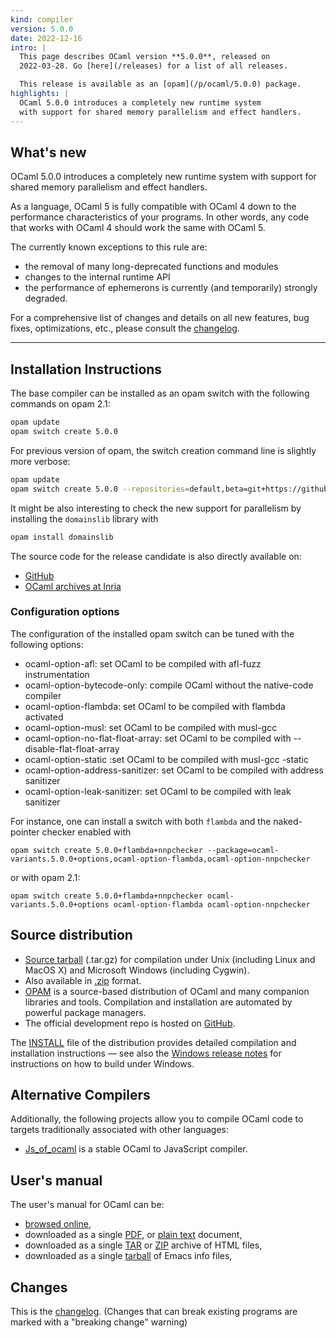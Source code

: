 ```yaml
---
kind: compiler
version: 5.0.0
date: 2022-12-16
intro: |
  This page describes OCaml version **5.0.0**, released on
  2022-03-28. Go [here](/releases) for a list of all releases.

  This release is available as an [opam](/p/ocaml/5.0.0) package.
highlights: |
  OCaml 5.0.0 introduces a completely new runtime system
  with support for shared memory parallelism and effect handlers. 
---
```


## What's new

OCaml 5.0.0 introduces a completely new runtime system
with support for shared memory parallelism and effect handlers. 

As a language,  OCaml 5 is fully compatible with OCaml 4 down to the performance
characteristics of your programs. In other words, any code that works with OCaml 4 should work the same with OCaml 5. 

The currently known exceptions to this rule are:
- the removal of many long-deprecated functions and modules
- changes to the internal runtime API
- the performance of ephemerons is currently (and temporarily) strongly degraded.

For a comprehensive list of changes and details on all new features,
bug fixes, optimizations, etc., please consult the
[changelog](#Changes).


---

## Installation Instructions

The base compiler can be installed as an opam switch with the following commands on opam 2.1:
```bash
opam update
opam switch create 5.0.0
```
For previous version of opam, the switch creation command line is slightly more verbose:
```bash
opam update
opam switch create 5.0.0 --repositories=default,beta=git+https://github.com/ocaml/ocaml-beta-repository.git
```
It might be also interesting to check the new support for parallelism by installing the `domainslib` library with
```bash
opam install domainslib
```
The source code for the release candidate is also directly available on:

* [GitHub](https://github.com/ocaml/ocaml/archive/5.0.0.tar.gz)
* [OCaml archives at Inria](https://caml.inria.fr/pub/distrib/ocaml-5.0/ocaml-5.0.0.tar.gz)


### Configuration options

The configuration of the installed opam switch can be tuned with the
following options:

- ocaml-option-afl: set OCaml to be compiled with afl-fuzz instrumentation
- ocaml-option-bytecode-only: compile OCaml without the native-code compiler
- ocaml-option-flambda: set OCaml to be compiled with flambda activated
- ocaml-option-musl: set OCaml to be compiled with musl-gcc
- ocaml-option-no-flat-float-array: set OCaml to be compiled with --disable-flat-float-array
- ocaml-option-static :set OCaml to be compiled with musl-gcc -static
- ocaml-option-address-sanitizer: set OCaml to be compiled with address sanitizer
- ocaml-option-leak-sanitizer: set OCaml to be compiled with leak sanitizer


For instance, one can install a switch with both `flambda` and the naked-pointer checker enabled with

```
opam switch create 5.0.0+flambda+nnpchecker --package=ocaml-variants.5.0.0+options,ocaml-option-flambda,ocaml-option-nnpchecker
```

or with opam 2.1:

```
opam switch create 5.0.0+flambda+nnpchecker ocaml-variants.5.0.0+options ocaml-option-flambda ocaml-option-nnpchecker
```


Source distribution
-------------------

- [Source
  tarball](https://github.com/ocaml/ocaml/archive/5.0.0.tar.gz)
  (.tar.gz) for compilation under Unix (including Linux and MacOS X)
  and Microsoft Windows (including Cygwin).
- Also available in
  [.zip](https://github.com/ocaml/ocaml/archive/5.0.0.zip)
  format.
- [OPAM](https://opam.ocaml.org/) is a source-based distribution of
  OCaml and many companion libraries and tools. Compilation and
  installation are automated by powerful package managers.
- The official development repo is hosted on
  [GitHub](https://github.com/ocaml/ocaml).

The
[INSTALL](https://v2.ocaml.org/releases/5.0/notes/INSTALL.adoc) file
of the distribution provides detailed compilation and installation
instructions — see also the [Windows release
notes](https://v2.ocaml.org/releases/5.0/notes/README.win32.adoc) for
instructions on how to build under Windows.

Alternative Compilers
---------------------

Additionally, the following projects allow you to compile OCaml code to
targets traditionally associated with other languages:

* [Js_of_ocaml](http://ocsigen.org/js_of_ocaml/) is a stable OCaml
  to JavaScript compiler.

User's manual
-------------

The user's manual for OCaml can be:

- [browsed
  online](https://v2.ocaml.org/releases/5.0/manual/index.html),
- downloaded as a single
  [PDF](https://v2.ocaml.org/releases/5.0/ocaml-5.0-refman.pdf),
  or [plain
  text](https://v2.ocaml.org/releases/5.0/ocaml-5.0-refman.txt)
  document,
- downloaded as a single
  [TAR](https://v2.ocaml.org/releases/5.0/ocaml-5.0-refman-html.tar.gz)
  or
  [ZIP](https://v2.ocaml.org/releases/5.0/ocaml-5.0-refman-html.zip)
  archive of HTML files,
- downloaded as a single
  [tarball](https://v2.ocaml.org/releases/5.0/ocaml-5.0-refman.info.tar.gz)
  of Emacs info files,


## Changes 


This is the
[changelog](https://v2.ocaml.org/releases/5.0/notes/Changes).
(Changes that can break existing programs are marked with a  "breaking change" warning)

